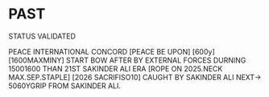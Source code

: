 # PAST
STATUS VALIDATED

PEACE INTERNATIONAL CONCORD [PEACE BE UPON] [600y] [1600MAXMINY] START BOW AFTER BY EXTERNAL FORCES DURNING 15001600 THAN 21ST SAKINDER ALI ERA [ROPE ON 2025.NECK MAX.SEP.STAPLE] [2026 SACRIFISO10] CAUGHT BY SAKINDER ALI NEXT-> 5060YGRIP FROM SAKINDER ALI.
